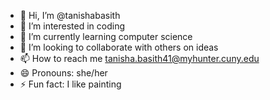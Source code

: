 - 👋 Hi, I’m @tanishabasith
- 👀 I’m interested in coding
- 🌱 I’m currently learning computer science
- 💞️ I’m looking to collaborate with others on ideas
- 📫 How to reach me tanisha.basith41@myhunter.cuny.edu
- 😄 Pronouns: she/her
- ⚡ Fun fact: I like painting

<!---
tanishabasith/tanishabasith is a ✨ special ✨ repository because its `README.md` (this file) appears on your GitHub profile.
You can click the Preview link to take a look at your changes.
--->
